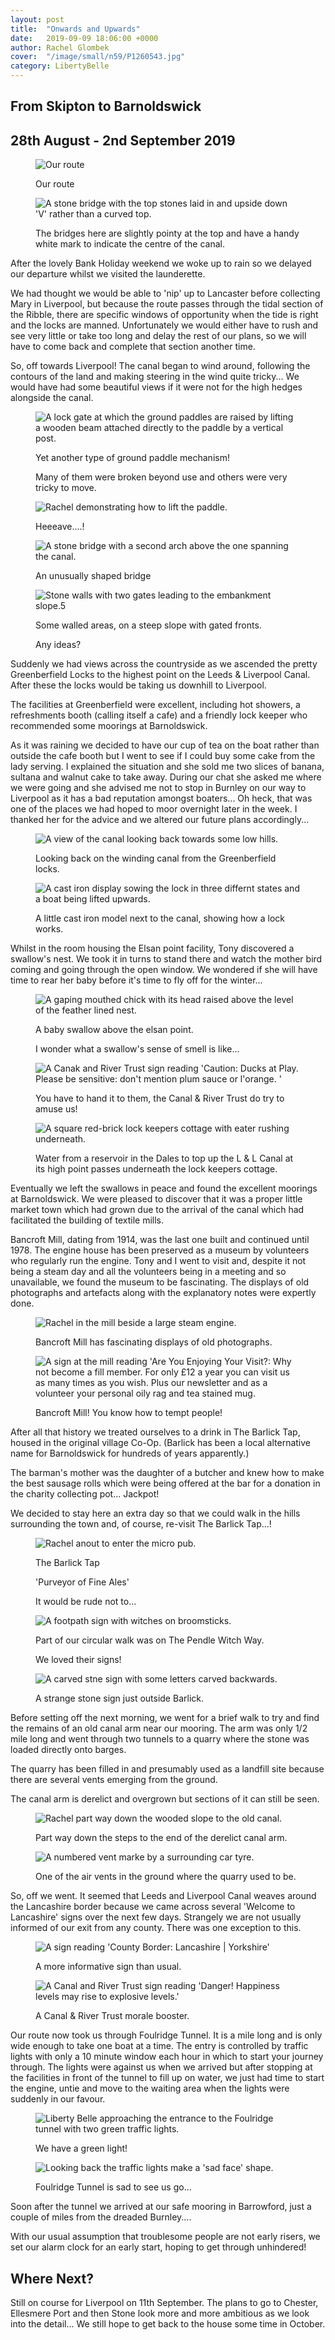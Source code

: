 ```yaml
---
layout: post
title:  "Onwards and Upwards"
date:   2019-09-09 18:06:00 +0000
author: Rachel Glombek
cover:  "/image/small/n59/P1260543.jpg"
category: LibertyBelle
---
```


<h2>From Skipton to Barnoldswick</h2>
<h2>28th August - 2nd September 2019</h2>

<figure>
 <img src="{{site.baseurl}}/image/maps/n59map.png" alt="Our route" >
 <figcaption>
 <p>Our route</p>
 </figcaption>
</figure>

<figure>
 <img src="{{site.baseurl}}/image/small/n59/P1260486.jpg" alt="A stone bridge with the top stones laid in and upside down 'V' rather than a curved top." >
 <figcaption>
 <p>The bridges here are slightly pointy at the top and have a handy white mark to indicate the centre of the canal.</p>
 </figcaption>
</figure>

<p>After the lovely Bank Holiday weekend we woke up to rain so we delayed our departure whilst we visited the launderette.</p>

<p>We had thought we would be able to 'nip' up to Lancaster before collecting Mary in Liverpool, but because the route passes through the tidal section of the Ribble, there are specific windows of opportunity when the tide is right and the locks are manned. Unfortunately we would either have to rush and see very little or take too long and delay the rest of our plans, so we will have to come back and complete that section another time.</p>

<p>So, off towards Liverpool! The canal began to wind around, following the contours of the land and making steering in the wind quite tricky... We would have had some beautiful views if it were not for the high hedges alongside the canal.</p>

<figure>
 <img src="{{site.baseurl}}/image/small/n59/DSCN2774.jpg" alt="A lock gate at which the ground paddles are raised by lifting a wooden beam attached directly to the paddle by a vertical post." >
 <figcaption>
 <p>Yet another type of ground paddle mechanism!</p>
 <p>Many of them were broken beyond use and others were very tricky to move.</p>
 </figcaption>
</figure>

<figure>
 <img src="{{site.baseurl}}/image/small/n59/P1260443.jpg" alt="Rachel demonstrating how to lift the paddle." >
 <figcaption>
 <p>Heeeave....!</p>
 </figcaption>
</figure>

<figure>
 <img src="{{site.baseurl}}/image/small/n59/P1260476.jpg" alt="A stone bridge with a second arch above the one spanning the canal." >
 <figcaption>
 <p>An unusually shaped bridge</p>
 </figcaption>
</figure>

<figure>
 <img src="{{site.baseurl}}/image/small/n59/P1260496.jpg" alt="Stone walls with two gates leading to the embankment slope.5" >
 <figcaption>
 <p>Some walled areas, on a steep slope with gated fronts.</p>
 <p>Any ideas?</p>
 </figcaption>
</figure>

<p>Suddenly we had views across the countryside as we ascended the pretty Greenberfield Locks to the highest point on the Leeds & Liverpool Canal. After these the locks would be taking us downhill to Liverpool.</p>

<p>The facilities at Greenberfield were excellent, including hot showers, a refreshments booth (calling itself a cafe) and a friendly lock keeper who recommended some moorings at Barnoldswick. </p>

<p>As it was raining we decided to have our cup of tea on the boat rather than outside the cafe booth but I went to see if I could buy some cake from the lady serving. I explained the situation and she sold me two slices of banana, sultana and walnut cake to take away. During our chat she asked me where we were going and she advised me not to stop in Burnley on our way to Liverpool as it has a bad reputation amongst boaters... Oh heck, that was one of the places we had hoped to moor overnight later in the week. I thanked her for the advice and we altered our future plans accordingly...</p>

<figure>
 <img src="{{site.baseurl}}/image/small/n59/P1260517.jpg" alt="A view of the canal looking back towards some low hills." >
 <figcaption>
 <p>Looking back on the winding canal from the Greenberfield locks.</p>
 </figcaption>
</figure>

<figure>
 <img src="{{site.baseurl}}/image/small/n59/P1260525.jpg" alt="A cast iron display sowing the lock in three differnt states and a boat being lifted upwards." >
 <figcaption>
 <p>A little cast iron model next to the canal, showing how a lock works.</p>
 </figcaption>
</figure>

<p>Whilst in the room housing the Elsan point facility, Tony discovered a swallow's nest. We took it in turns to stand there and watch the mother bird coming and going through the open window. We wondered if she will have time to rear her baby before it's time to fly off for the winter...</p>

<figure>
 <img src="{{site.baseurl}}/image/small/n59/P1260543.jpg" alt="A gaping mouthed chick with its head raised above the level of the feather lined nest." >
 <figcaption>
 <p>A baby swallow above the elsan point.</p>
 <p>I wonder what a swallow's sense of smell is like...</p>
 </figcaption>
</figure>

<figure>
 <img src="{{site.baseurl}}/image/small/n59/P1260552.jpg" alt="A Canak and River Trust sign reading 'Caution: Ducks at Play. Please be sensitive: don't mention plum sauce or l'orange. '" >
 <figcaption>
 <p>You have to hand it to them, the Canal & River Trust do try to amuse us!</p>
 </figcaption>
</figure>

<figure>
 <img src="{{site.baseurl}}/image/small/n59/P1260535.jpg" alt="A square red-brick lock keepers cottage with eater rushing underneath." >
 <figcaption>
 <p>Water from a reservoir in the Dales to top up the L & L Canal at its high point passes underneath the lock keepers cottage.</p>
 </figcaption>
</figure>

<p>Eventually we left the swallows in peace and found the excellent moorings at Barnoldswick. We were pleased to discover that it was a proper little market town which had grown due to the arrival of the canal which had facilitated the building of textile mills.</p>

<p>Bancroft Mill, dating from 1914, was the last one built and continued until 1978. The engine house has been preserved as a museum by volunteers who regularly run the engine. Tony and I went to visit and, despite it not being a steam day and all the volunteers being in a meeting and so unavailable, we found the museum to be fascinating. The displays of old photographs and artefacts along with the explanatory notes were expertly done.</p>

<figure>
 <img src="{{site.baseurl}}/image/small/n59/DSCN2787.jpg" alt="Rachel in the mill beside a large steam engine." >
 <figcaption>
 <p>Bancroft Mill has fascinating displays of old photographs.</p>
 </figcaption>
</figure>

<figure>
 <img src="{{site.baseurl}}/image/small/n59/DSCN2800.jpg" alt="A sign at the mill reading 'Are You Enjoying Your Visit?: Why not become a fill member. For only £12 a year you can visit us as many times as you wish. Plus our newsletter and as a volunteer your personal oily rag and tea stained mug." >
 <figcaption>
 <p>Bancroft Mill! You know how to tempt people!</p>
 </figcaption>
</figure>

<p>After all that history we treated ourselves to a drink in The Barlick Tap, housed in the original village Co-Op. (Barlick has been a local alternative name for Barnoldswick for hundreds of years apparently.)</p>

<p>The barman's mother was the daughter of a butcher and knew how to make the best sausage rolls which were being offered at the bar for a donation in the charity collecting pot... Jackpot!</p>

<p>We decided to stay here an extra day so that we could walk in the hills surrounding the town and, of course, re-visit The Barlick Tap...!</p>

<figure>
 <img src="{{site.baseurl}}/image/small/n59/DSCN2802.jpg" alt="Rachel anout to enter the micro pub." >
 <figcaption>
 <p>The Barlick Tap</p>
 <p>'Purveyor of Fine Ales'</p> 
 <p>It would be rude not to...</p>
 </figcaption>
</figure>

<figure>
 <img src="{{site.baseurl}}/image/small/n59/DSCN2801.jpg" alt="A footpath sign with witches on broomsticks." >
 <figcaption>
 <p>Part of our circular walk was on The Pendle Witch Way.</p>
 <p>We loved their signs!</p>
 </figcaption>
</figure>

<figure>
 <img src="{{site.baseurl}}/image/small/n59/DSCN2803.jpg" alt="A carved stne sign with some letters carved backwards." >
 <figcaption>
 <p>A strange stone sign just outside Barlick.</p>
 </figcaption>
</figure>

<p>Before setting off the next morning, we went for a brief walk to try and find the remains of an old canal arm near our mooring. The arm was only 1/2 mile long and went through two tunnels to a quarry where the stone was loaded directly onto barges.</p>

<p>The quarry has been filled in and presumably used as a landfill site because there are several vents emerging from the ground.</p>

<p>The canal arm is derelict and overgrown but sections of it can still be seen.</p>

<figure>
 <img src="{{site.baseurl}}/image/small/n59/DSCN2810.jpg" alt="Rachel part way down the wooded slope to the old canal." >
 <figcaption>
 <p>Part way down the steps to the end of the derelict canal arm.</p>
 </figcaption>
</figure>

<figure>
 <img src="{{site.baseurl}}/image/small/n59/DSCN2812.jpg" alt="A numbered vent marke by a surrounding car tyre." >
 <figcaption>
 <p>One of the air vents in the ground where the quarry used to be.</p>
 </figcaption>
</figure>

<p>So, off we went. It seemed that Leeds and Liverpool Canal weaves around the Lancashire border because we came across several 'Welcome to Lancashire' signs over the next few days. Strangely we are not usually informed of our exit from any county. There was one exception to this.</p>

<figure>
 <img src="{{site.baseurl}}/image/small/n59/P1260561.jpg" alt="A sign reading 'County Border: Lancashire | Yorkshire'" >
 <figcaption>
 <p>A more informative sign than usual.</p>
 </figcaption>
</figure>

<figure> 
 <img src="{{site.baseurl}}/image/small/n59/P1260567.jpg" alt="A Canal and River Trust sign reading 'Danger! Happiness levels may rise to explosive levels.'" >
 <figcaption>
 <p>A Canal & River Trust morale booster.</p>
 </figcaption>
</figure>

<p>Our route now took us through Foulridge Tunnel. It is a mile long and is only wide enough to take one boat at a time. The entry is controlled by traffic lights with only a 10 minute window each hour in which to start your journey through. The lights were against us when we arrived but after stopping at the facilities in front of the tunnel to fill up on water, we just had time to start the engine, untie and move to the waiting area when the lights were suddenly in our favour.</p>

<figure>
 <img src="{{site.baseurl}}/image/small/n59/P1260572.jpg" alt="Liberty Belle approaching the entrance to the Foulridge tunnel with two green traffic lights." >
 <figcaption>
 <p>We have a green light!</p>
 </figcaption>
</figure>

<figure>
 <img src="{{site.baseurl}}/image/small/n59/P1260580.jpg" alt="Looking back the traffic lights make a 'sad face' shape." >
 <figcaption>
 <p>Foulridge Tunnel is sad to see us go...</p>
 </figcaption>
</figure>
 
<p>Soon after the tunnel we arrived at our safe mooring in Barrowford, just a couple of miles from the dreaded Burnley....</p>

<p>With our usual assumption that troublesome people are not early risers, we set our alarm clock for an early start, hoping to get through unhindered!</p>

<h2>Where Next?</h2>

<p>Still on course for Liverpool on 11th September. The plans to go to Chester, Ellesmere Port and then Stone look more and more ambitious as we look into the detail... We still hope to get back to the house some time in October.</p>
